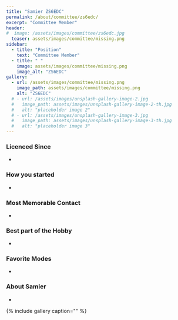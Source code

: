 ```yaml
---
title: "Samier ZS6EDC"
permalink: /about/committee/zs6edc/
excerpt: "Committee Member"
header:
#  image: /assets/images/committee/zs6edc.jpg
  teaser: assets/images/committee/missing.png
sidebar:
  - title: "Position"
    text: "Committee Member"
  - title: " "
    image: assets/images/committee/missing.png
    image_alt: "ZS6EDC"
gallery:
  - url: /assets/images/committee/missing.png
    image_path: assets/images/committee/missing.png
    alt: "ZS6EDC"
  # - url: /assets/images/unsplash-gallery-image-2.jpg
  #   image_path: assets/images/unsplash-gallery-image-2-th.jpg
  #   alt: "placeholder image 2"
  # - url: /assets/images/unsplash-gallery-image-3.jpg
  #   image_path: assets/images/unsplash-gallery-image-3-th.jpg
  #   alt: "placeholder image 3"
---
```


### Licenced Since
-

### How you started
-

### Most Memorable Contact
-

### Best part of the Hobby
-

### Favorite Modes
-

### About Samier 
-


{% include gallery caption="" %}
